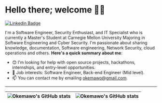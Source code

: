 # Hello there; welcome 👋🏾

[![Linkedin Badge](https://img.shields.io/badge/-okemawo-blue?style=for-the-badge&logo=Linkedin&logoColor=white&link=https://www.linkedin.com/in/okemawo)](https://www.linkedin.com/in/okemawo)

I'm a Software Engineer, Security Enthusiast, and IT Specialist who is currently a Master's Student at Carnegie Mellon University Majoring in Software Engineering and Cyber Security. I'm passionate about sharing knowledge, documentation, Software engineering, Network Security, cloud operations and others.
**Here's a quick summary about me**:

- 😊 I’m looking for help with open source projects, hackathons, internships, and entry-level opportunities.
- 💼 Job interests: Software Engineer, Back-end Engineer (Mid level).
- 📫 You can contact me by emailing okemawo@gmail.com.

---

| <img align="center" src="https://github-readme-stats.vercel.app/api?username=okemawo&show_icons=true&include_all_commits=true&hide_border=true" alt="Okemawo's GitHub stats" /> | <img align="center" src="https://github-readme-stats.vercel.app/api/top-langs/?username=okemawo&langs_count=8&layout=compact&hide_border=true" alt="Okemawo's GitHub stats" /> |
| ------------- | ------------- |
